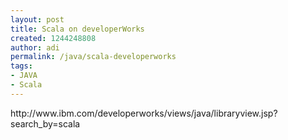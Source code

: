 ```yaml
---
layout: post
title: Scala on developerWorks
created: 1244248808
author: adi
permalink: /java/scala-developerworks
tags:
- JAVA
- Scala
---
```

<p>http://www.ibm.com/developerworks/views/java/libraryview.jsp?search_by=scala&nbsp;</p>
